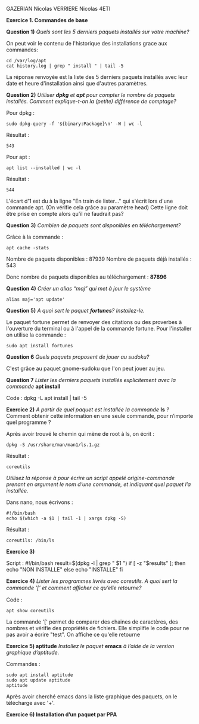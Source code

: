 GAZERIAN Nicolas
VERRIERE Nicolas
4ETI

**Exercice 1. Commandes de base** 

**Question 1)** 
*Quels sont les 5 derniers paquets installés sur votre machine?*

On peut voir le contenu de l'historique des installations grace aux commandes:

    cd /var/log/apt
    cat history.log | grep " install " | tail -5
    
La réponse renvoyée est la liste des 5 derniers paquets installés avec leur date et heure d'installation ainsi que d'autres paramètres.


**Question 2)** 
*Utiliser **dpkg** et **apt** pour compter le nombre de paquets installés.*
*Comment explique-t-on la (petite) différence de comptage?*

Pour dpkg : 

    sudo dpkg-query -f '${binary:Package}\n' -W | wc -l
    
Résultat :

    543


Pour apt :

    apt list --installed | wc -l    
    
Résultat :

    544 
    
L'écart d'1 est du à la ligne "En train de lister..." qui s'écrit lors d'une commande apt. (On vérifie cela grâce au paramètre head)
Cette ligne doit être prise en compte alors qu'il ne faudrait pas?



**Question 3)**
*Combien de paquets sont disponibles en téléchargement?*

Grâce à la commande :

    apt cache -stats

Nombre de paquets disponibles : 87939
Nombre de paquets déjà installés : 543

Donc nombre de paquets disponibles au téléchargement : **87896**
    
    
    
**Question 4)**
*Créer un alias “maj” qui met à jour le système*

    alias maj='apt update'
    
    
    
**Question 5)**
*A quoi sert le paquet **fortunes**? Installez-le.*

Le paquet fortune permet de renvoyer des citations ou des proverbes à l'ouverture du terminal ou à l'appel de la commande fortune.
Pour l'installer on utilise la commande :

    sudo apt install fortunes


**Question 6**
*Quels paquets proposent de jouer au sudoku?*

C'est grâce au paquet gnome-sudoku que l'on peut jouer au jeu.


**Question 7**
*Lister les derniers paquets installés explicitement avec la commande* **apt install** 

Code :
    dpkg -L apt install | tail -5




**Exercice 2)** 
*A partir de quel paquet est installée la commande* **ls** *?* Comment obtenir cette information en une seule commande, pour n’importe quel programme ? 
 
 Après avoir trouvé le chemin qui mène de root à ls, on écrit :

    dpkg -S /usr/share/man/man1/ls.1.gz

Résultat :

    coreutils

*Utilisez la réponse à pour écrire un script appelé origine-commande prenant en argument le nom d’une commande, et indiquant quel paquet l’a installée.*

Dans nano, nous écrivons :

    #!/bin/bash
    echo $(which -a $1 | tail -1 | xargs dpkg -S)
    
    
Résultat :

    coreutils: /bin/ls




**Exercice 3)**

Script :
    #!/bin/bash
    result=$(dpkg -l | grep " $1 ")
    if [ -z "$results" ]; then
      echo "NON INSTALLE"
    else 
      echo "INSTALLE"
    fi




**Exercice 4)**
*Lister les programmes livrés avec coreutils. A quoi sert la commande ’[’ et comment aﬀicher ce qu’elle retourne?*

Code :

    apt show coreutils


La commande '[' permet de comparer des chaines de caractères, des nombres et vérifie des propriétés de fichiers. Elle simplifie le code pour ne pas avoir a écrire "test".
On affiche ce qu'elle retourne 


    
**Exercice 5) aptitude**
*Installez le paquet* **emacs** *à l’aide de la version graphique d’aptitude.*

Commandes :

    sudo apt install aptitude
    sudo apt update aptitude
    aptitude
    
Après avoir cherché emacs dans la liste graphique des paquets, on le télécharge avec '+'.




**Exercice 6)  Installation d’un paquet par PPA**







